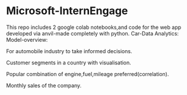 # Microsoft-InternEngage
This repo includes 2 google colab notebooks,and code for the web app developed via anvil-made completely with python.
Car-Data Analytics:
Model-overview:

For automobile industry to take informed decisions.

Customer segments in a country with visualisation.

Popular combination of engine,fuel,mileage preferred(correlation).

Monthly sales of the company.
